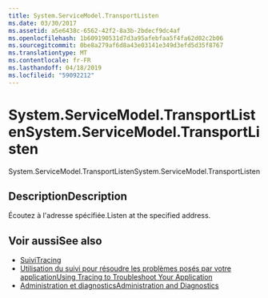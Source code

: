 ```yaml
---
title: System.ServiceModel.TransportListen
ms.date: 03/30/2017
ms.assetid: a5e6438c-6562-42f2-8a3b-2bdecf9dc4af
ms.openlocfilehash: 1b609190531d7d3a95afebfaa5f4fa62d02c2b06
ms.sourcegitcommit: 0be8a279af6d8a43e03141e349d3efd5d35f8767
ms.translationtype: MT
ms.contentlocale: fr-FR
ms.lasthandoff: 04/18/2019
ms.locfileid: "59092212"
---
```

# <a name="systemservicemodeltransportlisten"></a><span data-ttu-id="f9e53-102">System.ServiceModel.TransportListen</span><span class="sxs-lookup"><span data-stu-id="f9e53-102">System.ServiceModel.TransportListen</span></span>
<span data-ttu-id="f9e53-103">System.ServiceModel.TransportListen</span><span class="sxs-lookup"><span data-stu-id="f9e53-103">System.ServiceModel.TransportListen</span></span>  
  
## <a name="description"></a><span data-ttu-id="f9e53-104">Description</span><span class="sxs-lookup"><span data-stu-id="f9e53-104">Description</span></span>  
 <span data-ttu-id="f9e53-105">Écoutez à l'adresse spécifiée.</span><span class="sxs-lookup"><span data-stu-id="f9e53-105">Listen at the specified address.</span></span>  
  
## <a name="see-also"></a><span data-ttu-id="f9e53-106">Voir aussi</span><span class="sxs-lookup"><span data-stu-id="f9e53-106">See also</span></span>

- [<span data-ttu-id="f9e53-107">Suivi</span><span class="sxs-lookup"><span data-stu-id="f9e53-107">Tracing</span></span>](../../../../../docs/framework/wcf/diagnostics/tracing/index.md)
- [<span data-ttu-id="f9e53-108">Utilisation du suivi pour résoudre les problèmes posés par votre application</span><span class="sxs-lookup"><span data-stu-id="f9e53-108">Using Tracing to Troubleshoot Your Application</span></span>](../../../../../docs/framework/wcf/diagnostics/tracing/using-tracing-to-troubleshoot-your-application.md)
- [<span data-ttu-id="f9e53-109">Administration et diagnostics</span><span class="sxs-lookup"><span data-stu-id="f9e53-109">Administration and Diagnostics</span></span>](../../../../../docs/framework/wcf/diagnostics/index.md)
